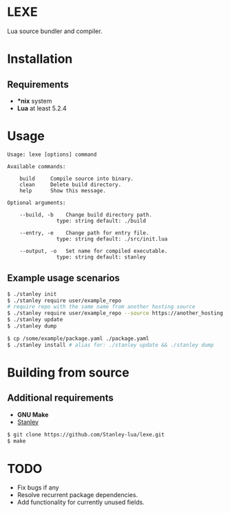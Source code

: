 # LEXE
Lua source bundler and compiler.

# Installation

## Requirements
* __*nix__ system
* __Lua__ at least 5.2.4

# Usage
    Usage: lexe [options] command

    Available commands:

        build     Compile source into binary.
        clean     Delete build directory.
        help      Show this message.

    Optional arguments:

        --build, -b    Change build directory path.
                    type: string default: ./build

        --entry, -e    Change path for entry file.
                    type: string default: ./src/init.lua

        --output, -o   Set name for compiled executable.
                    type: string default: stanley

## Example usage scenarios
```bash
$ ./stanley init
$ ./stanley require user/example_repo
# require repo with the same name from another hosting source
$ ./stanley require user/example_repo --source https://another_hosting.io/
$ ./stanley update
$ ./stanley dump
```

```bash
$ cp /some/example/package.yaml ./package.yaml
$ ./stanley install # alias for: ./stanley update && ./stanley dump
```

# Building from source

## Additional requirements
* __GNU Make__
* [Stanley](https://wolf2789.github.io/Stanley/)

```bash
$ git clone https://github.com/Stanley-lua/lexe.git
$ make
```

# TODO
* Fix bugs if any
* Resolve recurrent package dependencies.
* Add functionality for currently unused fields.

